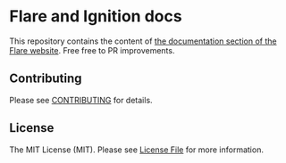 # Flare and Ignition docs

This repository contains the content of [the documentation section of the Flare website](https://flareapp.io/docs). Free free to PR improvements.

## Contributing

Please see [CONTRIBUTING](CONTRIBUTING.md) for details.

## License

The MIT License (MIT). Please see [License File](LICENSE.md) for more information.
